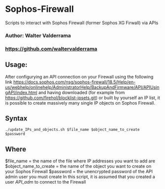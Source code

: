 # Sophos-Firewall #
Scripts to interact with Sophos Firewall (former Sophos XG Firwall) via APIs

### Author: Walter Valderrama ###
### https://github.com/waltervalderrama ###

## Usage:
After configurying an API connection on your Firewall using the following link 
https://docs.sophos.com/nsg/sophos-firewall/18.5/Help/en-us/webhelp/onlinehelp/AdministratorHelp/BackupAndFirmware/API/APIUsingAPI/index.html 
and having downloaded (for example from https://github.com/firehol/blocklist-ipsets.git) or built by yourself an IP list, it is possible to create
massively many single IP objects on Sophos Firewall.

## Syntax
`./update_IPs_and_objects.sh $file_name $object_name_to_create $password`

## Where
$file_name = the name of the file where IP addresses you want to add are
$object_name_to_create = the name of the object you want to create on your Sophos Firewall
$password = the unencrypted password of the API admin user you must create
In this script, it is assumed that you created a user *API_adm* to connect to the Firewall
